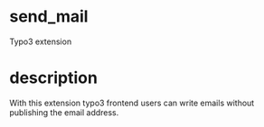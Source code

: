 # send_mail
Typo3 extension

# description
With this extension typo3 frontend users can write emails without publishing the email address.
